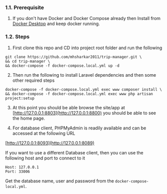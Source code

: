 ### 1.1. Prerequisite

1. If you don't have Docker and Docker Compose already then
   Install from [Docker Desktop](https://www.docker.com/products/docker-desktop/) and keep docker running.

### 1.2. Steps

1. First clone this repo and CD into project root folder and run the following

```
git clone https://github.com/mhsharkar2011/trip-manager.git \
&& cd trip-manager \
&& docker-compose -f docker-compose.local.yml up -d
```

2. Then run the following to install Laravel dependencies and then some other required steps

```
docker-compose -f docker-compose.local.yml exec www composer install \
&& docker-compose -f docker-compose.local.yml exec www php artisan project:setup
```

3. At this point you should be able browse the site/app at
   [http://127.0.0.1:8803](http://127.0.0.1:8800)
   you should be able to see the home page.

4. For database client, PHPMyAdmin is readily available and can be accessed at the following URL

[http://127.0.0.1:8093](http://127.0.0.1:8089)

If you want to use a different Database client, then you can use the following host and port to connect to it

```
Host: 127.0.0.1
Port: 33006
```

Get the database name, user and password from the `docker-compose-local.yml`.
